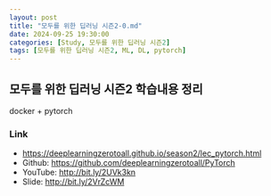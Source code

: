 ```yaml
---
layout: post
title: "모두를 위한 딥러닝 시즌2-0.md"
date: 2024-09-25 19:30:00
categories: [Study, 모두를 위한 딥러닝 시즌2]
tags: [모두를 위한 딥러닝 시즌2, ML, DL, pytorch]
---
```


## 모두를 위한 딥러닝 시즌2 학습내용 정리

docker + pytorch 

### Link 
* https://deeplearningzerotoall.github.io/season2/lec_pytorch.html
* Github: https://github.com/deeplearningzerotoall/PyTorch
* YouTube: http://bit.ly/2UVk3kn
* Slide: http://bit.ly/2VrZcWM
